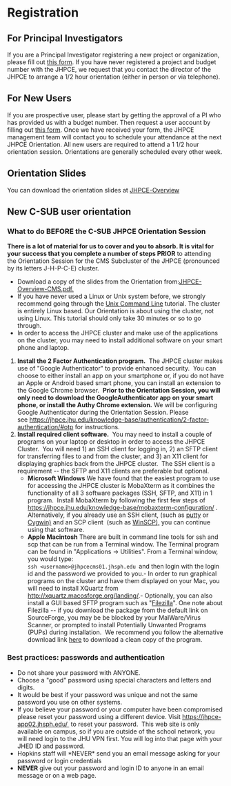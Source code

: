 # Registration

## For Principal Investigators

If you are a Principal Investigator registering a new project or
organization, please fill out [this
form](https://jhpce.jhu.edu/register/project/#form). If you have never
registered a project and budget number with the JHPCE, we request that
you contact the director of the JHPCE to arrange a 1/2 hour
orientation (either in person or via telephone).

## For New Users

If you are prospective user, please start by getting the approval of a
PI who has provided us with a budget number. Then request a user
account by filling out [this
form](https://jhpce.jhu.edu/register/user/).  Once we have received
your form, the JHPCE management team will contact you to schedule your
attendance at the next JHPCE Orientation.  All new users are required
to attend a 1 1/2 hour orientation session. Orientations are generally
scheduled every other week.

## Orientation Slides

You can download the orientation slides at [JHPCE-Overview](files/JHPCE-Overview-2024-01.pdf)


## New C-SUB user orientation 

### What to do BEFORE the C-SUB JHPCE Orientation Session 

**There is a lot of material for us to cover and you to absorb. It is
vital for your success that you complete a number of steps PRIOR** to
attending the Orientation Session for the CMS Subcluster of the JHPCE
(pronounced by its letters J-H-P-C-E) cluster.

+   Download a copy of the slides from the Orientation
    from:[JHPCE-Overview-CMS.pdf.](https://jhpce.jhu.edu/wp-content/uploads/2024/01/JHPCE-Overview-CMS-2023-12.pdf)
+   If you have never used a Linux or Unix system before, we strongly
    recommend going through the [Unix Command
    Line](https://www.digitalocean.com/community/tutorials/a-linux-command-line-primer%20)
    tutorial. The cluster is entirely Linux based. Our Orientation is
    about using the cluster, not using Linux. This tutorial should
    only take 30 minutes or so to go through.
+   In order to access the JHPCE cluster and make use of the
    applications on the cluster, you may need to install additional
    software on your smart phone and laptop.

1.  **Install the 2 Factor Authentication program.**  The JHPCE cluster
    makes use of "Google Authenticator" to provide enhanced security.
     You can choose to either install an app on your smartphone or, if
    you do not have an Apple or Android based smart phone, you can
    install an extension to the Google Chrome browser.  **Prior to the
    Orientation Session, you will only need to download the
    GoogleAuthenticator app on your smart phone, or install the Authy
    Chrome extension.** We will be configuring Google Authenticator
    during the Orientation Session. Please
    see <https://jhpce.jhu.edu/knowledge-base/authentication/2-factor-authentication/#otp>
    for instructions.
2.  **Install required client software.**  You may need to install a
    couple of programs on your laptop or desktop in order to access the
    JHPCE Cluster.  You will need 1) an SSH client for logging in, 2) an
    SFTP client for transferring files to and from the cluster, and 3)
    an X11 client for displaying graphics back from the JHPCE cluster.
     The SSH client is a requirement -- the SFTP and X11 clients are
    preferable but optional.
    +   **Microsoft Windows** We have found that the easiest program to use for accessing the
        JHPCE cluster is MobaXterm as it combines the functionality of
        all 3 software packages (SSH, SFTP, and X11) in 1 program. 
        Install MobaXterm by following the first few steps of
        <https://jhpce.jhu.edu/knowledge-base/mobaxterm-configuration/>
        .  Alternatively, if you already use an SSH client, (such as
        [putty](%20http://www.chiark.greenend.org.uk/~sgtatham/putty/download.html)
        or [Cygwin)](http://x.cygwin.com/) and an SCP client  (such as
        [WinSCP),](http://winscp.net/eng/docs/free_sftp_client_for_windows)
        you can continue using that software.
    +   **Apple Macintosh** There are built in command line tools for ssh and scp that
        can be run from a Terminal window. The Terminal program can be
        found in "Applications -\> Utilities". From a Terminal window,
        you would type:\
        `ssh <username>@jhpcecms01.jhsph.edu `and then login with
        the login id and the password we provided to you.- In order to
        run graphical programs on the cluster and have them displayed on
        your Mac, you will need to install XQuartz from
        <http://xquartz.macosforge.org/landing/>.- Optionally, you can
        also install a GUI based SFTP program such as
        "[Filezilla](https://filezilla-project.org/)". One note about
        Filezilla -- if you download the package from the default link
        on SourceForge, you may be be blocked by your MalWare/Virus
        Scanner, or prompted to install Potentially Unwanted Programs
        (PUPs) during installation.  We recommend you follow the
        alternative download link
        [here](https://filezilla-project.org/download.php?show_all=1) to
        download a clean copy of the program.

### Best practices: passwords and authentication
+   Do not share your password with ANYONE.
+   Choose a "good" password using special characters and letters and
    digits.
+   It would be best if your password was unique and not the same
    password you use on other systems.
+   If you believe your password or your computer have been compromised
    please reset your password using a different device. Visit
    https://jhpce-app02.jhsph.edu/  to reset your password.  This web
    site is only available on campus, so if you are outside of the
    school network, you will need login to the JHU VPN first. You will
    log into that page with your JHED ID and password.
+   Hopkins staff will \*NEVER\* send you an email message asking for
    your password or login credentials
+   **NEVER** give out your password and login ID to anyone in an email
    message or on a web page.
